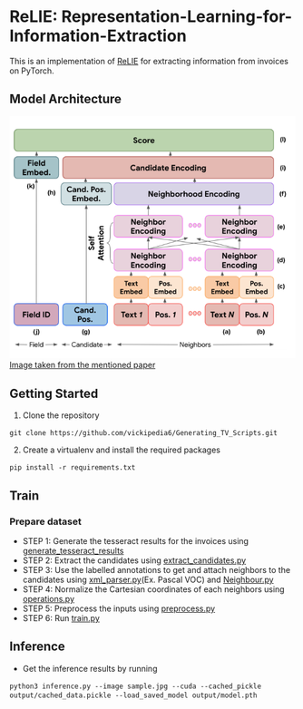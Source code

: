 # ReLIE: Representation-Learning-for-Information-Extraction
This is an implementation of [ReLIE](https://research.google/pubs/pub49122/) for extracting information from invoices on PyTorch.

## Model Architecture

![Architecture](./assets/images/scoring_network.png)
[Image taken from the mentioned paper](https://research.google/pubs/pub49122)

## Getting Started

1. Clone the repository
```
git clone https://github.com/vickipedia6/Generating_TV_Scripts.git
```
2. Create a virtualenv and install the required packages
```
pip install -r requirements.txt
```

## Train
### Prepare dataset  
* STEP 1: Generate the tesseract results for the invoices using [generate_tesseract_results](utils/generate_tesseract_results.py)
* STEP 2: Extract the candidates using [extract_candidates.py](utils/extract_candidates.py)
* STEP 3: Use the labelled annotations to get and attach neighbors to the candidates using [xml_parser.py](utils/xml_parser.py)(Ex. Pascal VOC) and [Neighbour.py](utils/Neighbour.py)
* STEP 4: Normalize the Cartesian coordinates of each neighbors using [operations.py](utils/operations.py)
* STEP 5: Preprocess the inputs using [preprocess.py](utils/preprocess.py)
* STEP 6: Run [train.py](train.py)

## Inference
* Get the inference results by running
```
python3 inference.py --image sample.jpg --cuda --cached_pickle output/cached_data.pickle --load_saved_model output/model.pth
```
